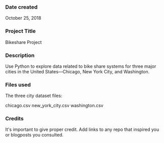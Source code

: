 ### Date created
October 25, 2018

### Project Title
Bikeshare Project

### Description
Use Python to explore data related to bike share systems for three major cities in the United States—Chicago, New York City, and Washington.

### Files used
The three city dataset files:

chicago.csv
new_york_city.csv
washington.csv

### Credits
It's important to give proper credit. Add links to any repo that inspired you or blogposts you consulted.

